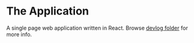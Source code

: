 # The Application

A single page web application written in React. Browse [devlog folder](devlog/README.md) for more info.
